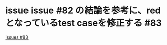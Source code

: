 # issue issue #82 の結論を参考に、redとなっているtest caseを修正する #83
[issues #83](https://github.com/cat2151/cat-file-watcher/issues/83)



